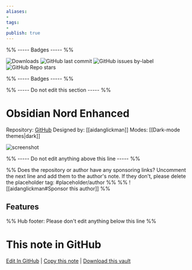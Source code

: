 ```yaml
---
aliases:
- 
tags: 
- 
publish: true
---
```


%% ----- Badges ----- %%

![Downloads](https://img.shields.io/badge/downloads-1904-573E7A?style=for-the-badge&logo=)
![GitHub last commit](https://img.shields.io/github/last-commit/aidanglickman/obsidian-nord-enhanced?color=573E7A&label=last%20update&logo=github&style=for-the-badge)
![GitHub issues by-label](https://img.shields.io/github/issues/aidanglickman/obsidian-nord-enhanced/help%20wanted?color=573E7A&logo=github&style=for-the-badge) 
![GitHub Repo stars](https://img.shields.io/github/stars/aidanglickman/obsidian-nord-enhanced?color=573E7A&logo=github&style=for-the-badge)

%% ----- Badges ----- %%

%% ----- Do not edit this section ----- %%

# Obsidian Nord Enhanced

Repository: [GitHub](https://github.com/aidanglickman/obsidian-nord-enhanced)
Designed by: [[aidanglickman]]
Modes: [[Dark-mode themes|dark]]



![screenshot](https://github.com/aidanglickman/obsidian-nord-enhanced/raw/master/_media/scrot.png)

%% ----- Do not edit anything above this line ----- %% 

%% Does the repository or author have any sponsoring links? Uncomment the next line and add them to the author's note. If they don't, please delete the placeholder tag: #placeholder/author %%
%% ![[aidanglickman#Sponsor this author]] %%


## Features



%% Hub footer: Please don't edit anything below this line %%

# This note in GitHub

<span class="git-footer">[Edit In GitHub](https://github.dev/obsidian-community/obsidian-hub/blob/main/02%20-%20Community%20Expansions/02.05%20All%20Community%20Expansions/Themes/Obsidian%20Nord%20Enhanced.md "git-hub-edit-note") | [Copy this note](https://raw.githubusercontent.com/obsidian-community/obsidian-hub/main/02%20-%20Community%20Expansions/02.05%20All%20Community%20Expansions/Themes/Obsidian%20Nord%20Enhanced.md "git-hub-copy-note") | [Download this vault](https://github.com/obsidian-community/obsidian-hub/archive/refs/heads/main.zip "git-hub-download-vault") </span>
